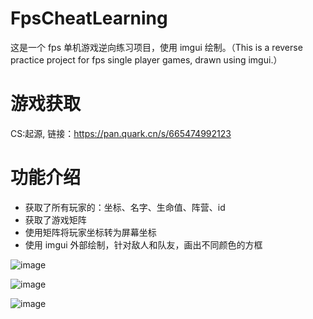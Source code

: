 # FpsCheatLearning
这是一个 fps 单机游戏逆向练习项目，使用 imgui 绘制。（This is a reverse practice project for fps single player games, drawn using imgui.）

# 游戏获取
CS:起源, 链接：https://pan.quark.cn/s/665474992123

# 功能介绍
- 获取了所有玩家的：坐标、名字、生命值、阵营、id
- 获取了游戏矩阵
- 使用矩阵将玩家坐标转为屏幕坐标
- 使用 imgui 外部绘制，针对敌人和队友，画出不同颜色的方框

![image](https://github.com/LYingSiMon/FpsCheatLearning/assets/51651107/dddd743c-f093-472b-8d80-51be674675ec)

![image](https://github.com/LYingSiMon/FpsCheatLearning/assets/51651107/80cb8048-c96b-4d73-a285-597fa44dd1a5)

![image](https://github.com/LYingSiMon/FpsCheatLearning/assets/51651107/3ea18b0c-6af5-4972-85e9-44af98f26e6b)



